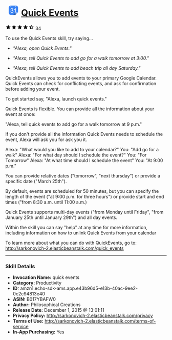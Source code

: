 # &nbsp;<img src="skill_icon" alt="Quick Events icon" width="36"> [Quick Events](http://alexa.amazon.com/#skills/amzn1.echo-sdk-ams.app.e43b96d5-e13b-40ac-9ee2-0c2c94813e40)
![4.4 stars](../../images/ic_star_black_18dp_1x.png)![4.4 stars](../../images/ic_star_black_18dp_1x.png)![4.4 stars](../../images/ic_star_black_18dp_1x.png)![4.4 stars](../../images/ic_star_black_18dp_1x.png)![4.4 stars](../../images/ic_star_half_black_18dp_1x.png) 34

To use the Quick Events skill, try saying...

* *"Alexa, open Quick Events."*

* *"Alexa, tell Quick Events to add go for a walk tomorrow at 3:00."*

* *"Alexa, tell Quick Events to add beach trip all day Saturday."*

QuickEvents allows you to add events to your primary Google Calendar.  Quick Events can check for conflicting events,  and ask for confirmation before adding your event.

To get started say, "Alexa, launch quick events."

Quick Events is flexible. You can provide all the information about your event at once:

"Alexa, tell quick events to add go for a walk tomorrow at 9 p.m."

If you don't provide all the information Quick Events needs to schedule the event, Alexa will ask you for ask you it.

Alexa:  "What would you like to add to your calendar?"
You: "Add go for a walk"
Alexa: "For what day should I schedule the event?"
You: "For Tomorrow"
Alexa: "At what time should I schedule the event"
You: "At 9:00 p.m."

You can provide relative dates  ("tomorrow",  "next thursday") or provide a specific date ("March 25th").

By default, events are scheduled for 50 minutes, but you can specify the length of the event ("at 9:00 p.m. for three hours") or provide start and end times ("from 8:30 a.m. until 11:00 a.m.)

Quick Events supports multi-day events ("from Monday until Friday", "from January 25th until January 29th") and all day events.

Within the skill you can say "help" at any time for more information, including information on how to unlink Quick Events from your calendar

To learn more about what you can do with QuickEvents, go to: http://sarkonovich-2.elasticbeanstalk.com/quick_events

***

### Skill Details

* **Invocation Name:** quick events
* **Category:** Productivity
* **ID:** amzn1.echo-sdk-ams.app.e43b96d5-e13b-40ac-9ee2-0c2c94813e40
* **ASIN:** B017YBAFW0
* **Author:** Philosophical Creations
* **Release Date:** December 1, 2015 @ 13:01:11
* **Privacy Policy:** http://sarkonovich-2.elasticbeanstalk.com/privacy
* **Terms of Use:** http://sarkonovich-2.elasticbeanstalk.com/terms-of-service
* **In-App Purchasing:** Yes
